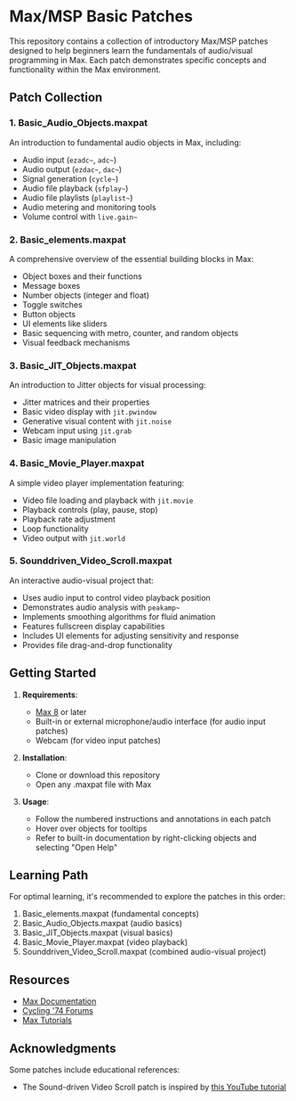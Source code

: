 # Max/MSP Basic Patches

This repository contains a collection of introductory Max/MSP patches designed to help beginners learn the fundamentals of audio/visual programming in Max. Each patch demonstrates specific concepts and functionality within the Max environment.

## Patch Collection

### 1. Basic_Audio_Objects.maxpat
An introduction to fundamental audio objects in Max, including:
- Audio input (`ezadc~`, `adc~`)
- Audio output (`ezdac~`, `dac~`)
- Signal generation (`cycle~`)
- Audio file playback (`sfplay~`)
- Audio file playlists (`playlist~`)
- Audio metering and monitoring tools
- Volume control with `live.gain~`


### 2. Basic_elements.maxpat
A comprehensive overview of the essential building blocks in Max:
- Object boxes and their functions
- Message boxes
- Number objects (integer and float)
- Toggle switches
- Button objects
- UI elements like sliders
- Basic sequencing with metro, counter, and random objects
- Visual feedback mechanisms


### 3. Basic_JIT_Objects.maxpat
An introduction to Jitter objects for visual processing:
- Jitter matrices and their properties
- Basic video display with `jit.pwindow`
- Generative visual content with `jit.noise`
- Webcam input using `jit.grab`
- Basic image manipulation


### 4. Basic_Movie_Player.maxpat
A simple video player implementation featuring:
- Video file loading and playback with `jit.movie`
- Playback controls (play, pause, stop)
- Playback rate adjustment
- Loop functionality
- Video output with `jit.world`


### 5. Sounddriven_Video_Scroll.maxpat
An interactive audio-visual project that:
- Uses audio input to control video playback position
- Demonstrates audio analysis with `peakamp~`
- Implements smoothing algorithms for fluid animation
- Features fullscreen display capabilities
- Includes UI elements for adjusting sensitivity and response
- Provides file drag-and-drop functionality


## Getting Started

1. **Requirements**: 
   - [Max 8](https://cycling74.com/products/max) or later
   - Built-in or external microphone/audio interface (for audio input patches)
   - Webcam (for video input patches)

2. **Installation**:
   - Clone or download this repository
   - Open any .maxpat file with Max

3. **Usage**:
   - Follow the numbered instructions and annotations in each patch
   - Hover over objects for tooltips
   - Refer to built-in documentation by right-clicking objects and selecting "Open Help"

## Learning Path

For optimal learning, it's recommended to explore the patches in this order:

1. Basic_elements.maxpat (fundamental concepts)
2. Basic_Audio_Objects.maxpat (audio basics)
3. Basic_JIT_Objects.maxpat (visual basics)
4. Basic_Movie_Player.maxpat (video playback)
5. Sounddriven_Video_Scroll.maxpat (combined audio-visual project)

## Resources

- [Max Documentation](https://docs.cycling74.com/max8)
- [Cycling '74 Forums](https://cycling74.com/forums)
- [Max Tutorials](https://cycling74.com/tutorials)


## Acknowledgments

Some patches include educational references:
- The Sound-driven Video Scroll patch is inspired by [this YouTube tutorial](https://www.youtube.com/watch?v=JoVpoKJwWJs&list=PLp-PSV9EC6DxG-zlt99BFGZoK9obUcahU&index=9)
